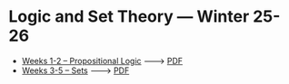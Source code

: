 # Logic and Set Theory — Winter 25-26


- [Weeks 1-2 – Propositional Logic](/00-intro/) --->  [PDF](/00-intro/slidev-exported.pdf)
- [Weeks 3-5 – Sets](/01-sets/) ---> [PDF](/01-sets/slidev-exported.pdf)
